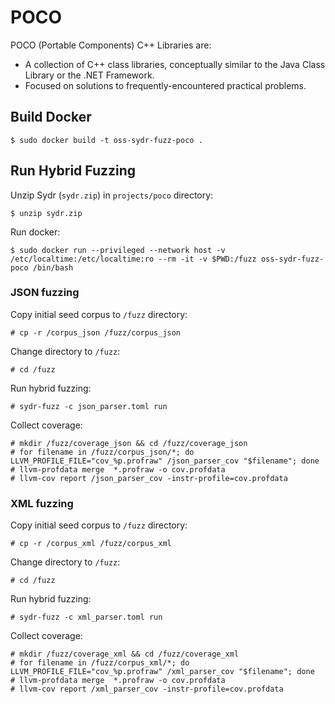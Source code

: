 # POCO

POCO (Portable Components) C++ Libraries are:

  * A collection of C++ class libraries, conceptually similar to the Java Class
Library or the .NET Framework.
  * Focused on solutions to frequently-encountered practical problems.

## Build Docker

    $ sudo docker build -t oss-sydr-fuzz-poco .

## Run Hybrid Fuzzing

Unzip Sydr (`sydr.zip`) in `projects/poco` directory:

    $ unzip sydr.zip

Run docker:

    $ sudo docker run --privileged --network host -v /etc/localtime:/etc/localtime:ro --rm -it -v $PWD:/fuzz oss-sydr-fuzz-poco /bin/bash

### JSON fuzzing

Copy initial seed corpus to `/fuzz` directory:

    # cp -r /corpus_json /fuzz/corpus_json

Change directory to `/fuzz`:

    # cd /fuzz

Run hybrid fuzzing:

    # sydr-fuzz -c json_parser.toml run

Collect coverage:

    # mkdir /fuzz/coverage_json && cd /fuzz/coverage_json
    # for filename in /fuzz/corpus_json/*; do LLVM_PROFILE_FILE="cov_%p.profraw" /json_parser_cov "$filename"; done
    # llvm-profdata merge  *.profraw -o cov.profdata
    # llvm-cov report /json_parser_cov -instr-profile=cov.profdata

### XML fuzzing

Copy initial seed corpus to `/fuzz` directory:

    # cp -r /corpus_xml /fuzz/corpus_xml

Change directory to `/fuzz`:

    # cd /fuzz

Run hybrid fuzzing:

    # sydr-fuzz -c xml_parser.toml run

Collect coverage:

    # mkdir /fuzz/coverage_xml && cd /fuzz/coverage_xml
    # for filename in /fuzz/corpus_xml/*; do LLVM_PROFILE_FILE="cov_%p.profraw" /xml_parser_cov "$filename"; done
    # llvm-profdata merge  *.profraw -o cov.profdata
    # llvm-cov report /xml_parser_cov -instr-profile=cov.profdata
